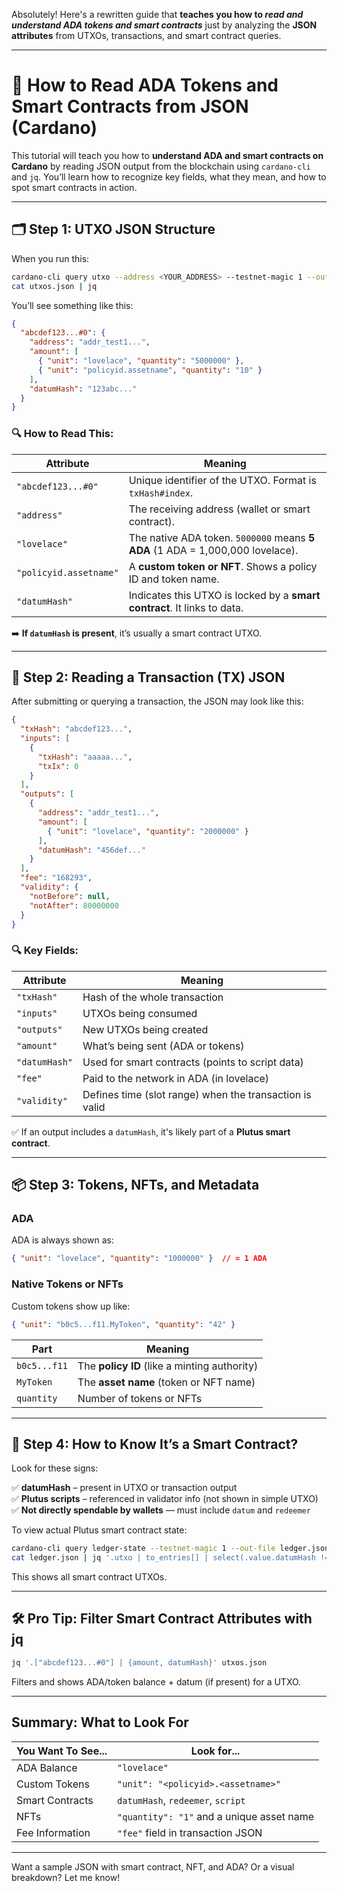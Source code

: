 Absolutely! Here's a rewritten guide that **teaches you how to *read and understand ADA tokens and smart contracts*** just by analyzing the **JSON attributes** from UTXOs, transactions, and smart contract queries.

---

# 🧠 How to Read ADA Tokens and Smart Contracts from JSON (Cardano)

This tutorial will teach you how to **understand ADA and smart contracts on Cardano** by reading JSON output from the blockchain using `cardano-cli` and `jq`. You’ll learn how to recognize key fields, what they mean, and how to spot smart contracts in action.

---

## 🗂️ Step 1: UTXO JSON Structure

When you run this:

```bash
cardano-cli query utxo --address <YOUR_ADDRESS> --testnet-magic 1 --out-file utxos.json
cat utxos.json | jq
```

You’ll see something like this:

```json
{
  "abcdef123...#0": {
    "address": "addr_test1...",
    "amount": [
      { "unit": "lovelace", "quantity": "5000000" },
      { "unit": "policyid.assetname", "quantity": "10" }
    ],
    "datumHash": "123abc..."
  }
}
```

### 🔍 How to Read This:

| Attribute            | Meaning                                                                 |
|----------------------|-------------------------------------------------------------------------|
| `"abcdef123...#0"`   | Unique identifier of the UTXO. Format is `txHash#index`.                |
| `"address"`          | The receiving address (wallet or smart contract).                       |
| `"lovelace"`         | The native ADA token. `5000000` means **5 ADA** (1 ADA = 1,000,000 lovelace). |
| `"policyid.assetname"` | A **custom token or NFT**. Shows a policy ID and token name.           |
| `"datumHash"`        | Indicates this UTXO is locked by a **smart contract**. It links to data. |

➡️ **If `datumHash` is present**, it’s usually a smart contract UTXO.

---

## 🧾 Step 2: Reading a Transaction (TX) JSON

After submitting or querying a transaction, the JSON may look like this:

```json
{
  "txHash": "abcdef123...",
  "inputs": [
    {
      "txHash": "aaaaa...",
      "txIx": 0
    }
  ],
  "outputs": [
    {
      "address": "addr_test1...",
      "amount": [
        { "unit": "lovelace", "quantity": "2000000" }
      ],
      "datumHash": "456def..."
    }
  ],
  "fee": "168293",
  "validity": {
    "notBefore": null,
    "notAfter": 80000000
  }
}
```

### 🔍 Key Fields:

| Attribute           | Meaning                                                                 |
|---------------------|-------------------------------------------------------------------------|
| `"txHash"`          | Hash of the whole transaction                                           |
| `"inputs"`          | UTXOs being consumed                                                    |
| `"outputs"`         | New UTXOs being created                                                 |
| `"amount"`          | What’s being sent (ADA or tokens)                                       |
| `"datumHash"`       | Used for smart contracts (points to script data)                        |
| `"fee"`             | Paid to the network in ADA (in lovelace)                                |
| `"validity"`        | Defines time (slot range) when the transaction is valid                 |

✅ If an output includes a `datumHash`, it's likely part of a **Plutus smart contract**.

---

## 📦 Step 3: Tokens, NFTs, and Metadata

### ADA

ADA is always shown as:

```json
{ "unit": "lovelace", "quantity": "1000000" }  // = 1 ADA
```

### Native Tokens or NFTs

Custom tokens show up like:

```json
{ "unit": "b0c5...f11.MyToken", "quantity": "42" }
```

| Part            | Meaning                                |
|------------------|----------------------------------------|
| `b0c5...f11`     | The **policy ID** (like a minting authority) |
| `MyToken`        | The **asset name** (token or NFT name) |
| `quantity`       | Number of tokens or NFTs               |

---

## 🧠 Step 4: How to Know It’s a Smart Contract?

Look for these signs:

✅ **datumHash** – present in UTXO or transaction output  
✅ **Plutus scripts** – referenced in validator info (not shown in simple UTXO)  
✅ **Not directly spendable by wallets** — must include `datum` and `redeemer`

To view actual Plutus smart contract state:
```bash
cardano-cli query ledger-state --testnet-magic 1 --out-file ledger.json
cat ledger.json | jq '.utxo | to_entries[] | select(.value.datumHash != null)'
```

This shows all smart contract UTXOs.

---

## 🛠 Pro Tip: Filter Smart Contract Attributes with jq

```bash
jq '.["abcdef123...#0"] | {amount, datumHash}' utxos.json
```

Filters and shows ADA/token balance + datum (if present) for a UTXO.

---

## Summary: What to Look For

| You Want To See...         | Look for...                                        |
|----------------------------|----------------------------------------------------|
| ADA Balance                | `"lovelace"`                                       |
| Custom Tokens              | `"unit": "<policyid>.<assetname>"`                |
| Smart Contracts            | `datumHash`, `redeemer`, `script`                 |
| NFTs                       | `"quantity": "1"` and a unique asset name         |
| Fee Information            | `"fee"` field in transaction JSON                 |

---

Want a sample JSON with smart contract, NFT, and ADA? Or a visual breakdown? Let me know!
